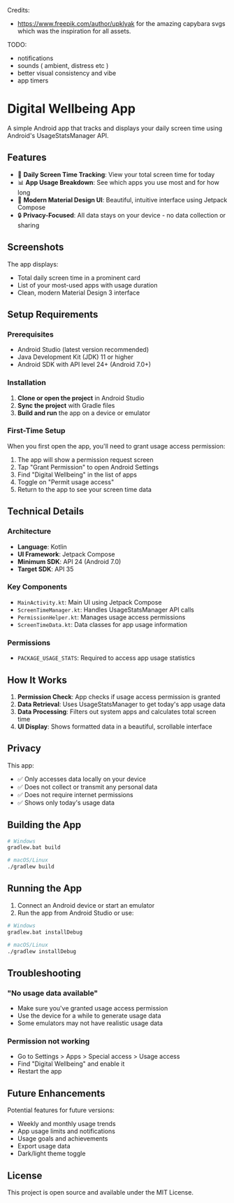 Credits:
- https://www.freepik.com/author/upklyak for the amazing capybara svgs which was the inspiration for all assets.

TODO:
- notifications
- sounds ( ambient, distress etc )
- better visual consistency and vibe
- app timers

# Digital Wellbeing App

A simple Android app that tracks and displays your daily screen time using Android's UsageStatsManager API.

## Features

- 📱 **Daily Screen Time Tracking**: View your total screen time for today
- 📊 **App Usage Breakdown**: See which apps you use most and for how long
- 🎨 **Modern Material Design UI**: Beautiful, intuitive interface using Jetpack Compose
- 🔒 **Privacy-Focused**: All data stays on your device - no data collection or sharing

## Screenshots

The app displays:
- Total daily screen time in a prominent card
- List of your most-used apps with usage duration
- Clean, modern Material Design 3 interface

## Setup Requirements

### Prerequisites
- Android Studio (latest version recommended)
- Java Development Kit (JDK) 11 or higher
- Android SDK with API level 24+ (Android 7.0+)

### Installation

1. **Clone or open the project** in Android Studio
2. **Sync the project** with Gradle files
3. **Build and run** the app on a device or emulator

### First-Time Setup

When you first open the app, you'll need to grant usage access permission:

1. The app will show a permission request screen
2. Tap "Grant Permission" to open Android Settings
3. Find "Digital Wellbeing" in the list of apps
4. Toggle on "Permit usage access"
5. Return to the app to see your screen time data

## Technical Details

### Architecture
- **Language**: Kotlin
- **UI Framework**: Jetpack Compose
- **Minimum SDK**: API 24 (Android 7.0)
- **Target SDK**: API 35

### Key Components
- `MainActivity.kt`: Main UI using Jetpack Compose
- `ScreenTimeManager.kt`: Handles UsageStatsManager API calls
- `PermissionHelper.kt`: Manages usage access permissions
- `ScreenTimeData.kt`: Data classes for app usage information

### Permissions
- `PACKAGE_USAGE_STATS`: Required to access app usage statistics

## How It Works

1. **Permission Check**: App checks if usage access permission is granted
2. **Data Retrieval**: Uses UsageStatsManager to get today's app usage data
3. **Data Processing**: Filters out system apps and calculates total screen time
4. **UI Display**: Shows formatted data in a beautiful, scrollable interface

## Privacy

This app:
- ✅ Only accesses data locally on your device
- ✅ Does not collect or transmit any personal data
- ✅ Does not require internet permissions
- ✅ Shows only today's usage data

## Building the App

```bash
# Windows
gradlew.bat build

# macOS/Linux
./gradlew build
```

## Running the App

1. Connect an Android device or start an emulator
2. Run the app from Android Studio or use:

```bash
# Windows
gradlew.bat installDebug

# macOS/Linux
./gradlew installDebug
```

## Troubleshooting

### "No usage data available"
- Make sure you've granted usage access permission
- Use the device for a while to generate usage data
- Some emulators may not have realistic usage data

### Permission not working
- Go to Settings > Apps > Special access > Usage access
- Find "Digital Wellbeing" and enable it
- Restart the app

## Future Enhancements

Potential features for future versions:
- Weekly and monthly usage trends
- App usage limits and notifications
- Usage goals and achievements
- Export usage data
- Dark/light theme toggle

## License

This project is open source and available under the MIT License. 
